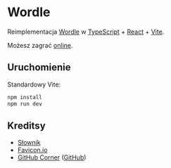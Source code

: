 # Wordle

Reimplementacja [Wordle](https://www.nytimes.com/puzzles/wordle)
w
[TypeScript](https://www.typescriptlang.org/)
+
[React](https://react.dev/)
+
[Vite](https://vite.dev/).

Możesz zagrać [online](https://wordle.damj.es/).

## Uruchomienie

Standardowy Vite:

```bash
npm install
npm run dev
```

## Kreditsy

- [Słownik](https://sjp.pl/sl/odmiany/)
- [Favicon.io](https://favicon.io/favicon-generator/)
- [GitHub Corner](https://tholman.com/github-corners/) ([GitHub](https://github.com/tholman/github-corners))
